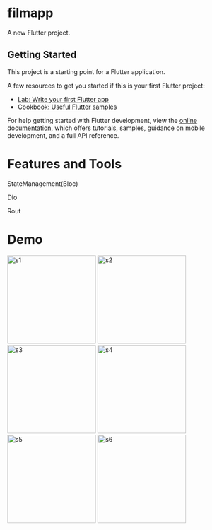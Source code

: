 
# filmapp

A new Flutter project.

## Getting Started

This project is a starting point for a Flutter application.

A few resources to get you started if this is your first Flutter project:

- [Lab: Write your first Flutter app](https://docs.flutter.dev/get-started/codelab)
- [Cookbook: Useful Flutter samples](https://docs.flutter.dev/cookbook)

For help getting started with Flutter development, view the
[online documentation](https://docs.flutter.dev/), which offers tutorials,
samples, guidance on mobile development, and a full API reference.
# Features and Tools

StateManagement(Bloc)

Dio

Rout

# Demo
<img width="200" alt="s1" src="https://github.com/walidsalah19/Film-Characters/assets/67799939/f9823909-1818-46fd-ae26-71fba32a2269">
<img width="200" alt="s2" src="https://github.com/walidsalah19/Film-Characters/assets/67799939/f3e926c9-d3f2-40de-a214-3ea9b654c0c2">
<img width="200" alt="s3" src="https://github.com/walidsalah19/Film-Characters/assets/67799939/24702c8b-3174-40a6-adc1-c1a1c8d88bf9">
<img width="200" alt="s4" src="https://github.com/walidsalah19/Film-Characters/assets/67799939/d786a21e-6b7a-4719-ba26-1b1437a106fd">
<img width="200" alt="s5" src="https://github.com/walidsalah19/Film-Characters/assets/67799939/93e75a56-9bbb-41fe-998c-8ac4eeb05f0d">
<img width="200" alt="s6" src="https://github.com/walidsalah19/Film-Characters/assets/67799939/fc304fdf-5fba-4484-9814-960f34028e23">
